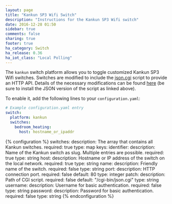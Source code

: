 ```yaml
---
layout: page
title: "Kankun SP3 Wifi Switch"
description: "Instructions for the Kankun SP3 Wifi switch"
date: 2016-12-28 01:50
sidebar: true
comments: false
sharing: true
footer: true
ha_category: Switch
ha_release: 0.36
ha_iot_class: "Local Polling"
---
```



The `kankun` switch platform allows you to toggle customized Kankun SP3 Wifi switches. Switches are
modified to include the [json.cgi](https://github.com/homedash/kankun-json/blob/master/cgi-bin/json.cgi)
script to provide an HTTP API. Details of the necessary modifications can be found
[here](http://www.homeautomationforgeeks.com/openhab_http.shtml#kankun) (be sure to install the JSON version
of the script as linked above).

To enable it, add the following lines to your `configuration.yaml`:

```yaml
# Example configuration.yaml entry
switch:
  platform: kankun
  switches:
    bedroom_heating:
      host: hostname_or_ipaddr
```

{% configuration %}
switches:
  description: The array that contains all Kankun switches.
  required: true
  type: map
  keys:
    identifier:
      description: Name of the Kankun switch as slug. Multiple entries are possible.
      required: true
      type: string
    host:
      description: Hostname or IP address of the switch on the local network.
      required: true
      type: string
    name:
      description: Friendly name of the switch.
      required: false
      type: string
    port:
      description: HTTP connection port.
      required: false
      default: 80
      type: integer
    patch:
      description: Path of CGI script.
      required: false
      default: "/cgi-bin/json.cgi"
      type: string
    username:
      description: Username for basic authentication.
      required: false
      type: string
    password:
      description: Password for basic authentication.
      required: false
      type: string
{% endconfiguration %}
